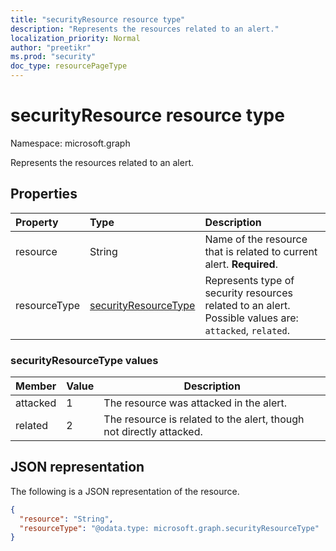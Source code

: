 ```yaml
---
title: "securityResource resource type"
description: "Represents the resources related to an alert."
localization_priority: Normal
author: "preetikr"
ms.prod: "security"
doc_type: resourcePageType
---
```


# securityResource resource type

Namespace: microsoft.graph

Represents the resources related to an alert.

## Properties

| Property   | Type|Description|
|:---------------|:--------|:----------|
|resource|String|Name of the resource that is related to current alert. **Required**.|
|resourceType|[securityResourceType](#securityresourcetype-values)|Represents type of security resources related to an alert. Possible values are: `attacked`, `related`.|

### securityResourceType values

|Member|Value|Description|
|-|-|-|
|attacked|1|The resource was attacked in the alert.|
|related|2|The resource is related to the alert, though not directly attacked.|

## JSON representation

The following is a JSON representation of the resource.

<!-- {
  "blockType": "resource",
  "optionalProperties": [
  ],
  "@odata.type": "microsoft.graph.securityResource"
}-->

```json
{
  "resource": "String",
  "resourceType": "@odata.type: microsoft.graph.securityResourceType"
}
```

<!-- uuid: 8fcb5dbc-d5aa-4681-8e31-b001d5168d79
2015-10-25 14:57:30 UTC -->
<!-- {
  "type": "#page.annotation",
  "description": "securityResource resource",
  "keywords": "",
  "section": "documentation",
  "tocPath": ""
}-->
